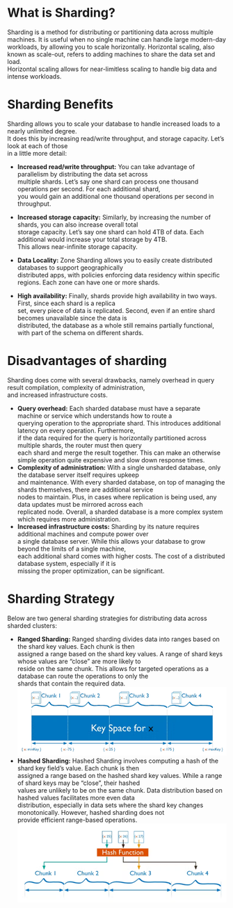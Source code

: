 # What is Sharding?
Sharding is a method for distributing or partitioning data across multiple machines.
It is useful when no single machine can handle large modern-day workloads, by allowing you to scale horizontally.
Horizontal scaling, also known as scale-out, refers to adding machines to share the data set and load.  
Horizontal scaling allows for near-limitless scaling to handle big data and intense workloads.

# Sharding Benefits
Sharding allows you to scale your database to handle increased loads to a nearly unlimited degree.  
It does this by increasing read/write throughput, and storage capacity. Let’s look at each of those  
in a little more detail:

- __Increased read/write throughput:__ You can take advantage of parallelism by distributing the data set across  
  multiple shards. Let’s say one shard can process one thousand operations per second. For each additional shard,  
  you would gain an additional one thousand operations per second in throughput.

- __Increased storage capacity:__ Similarly, by increasing the number of shards, you can also increase overall total  
  storage capacity. Let’s say one shard can hold 4TB of data. Each additional would increase your total storage by 4TB.  
  This allows near-infinite storage capacity.

- __Data Locality:__ Zone Sharding allows you to easily create distributed databases to support geographically  
  distributed apps, with policies enforcing data residency within specific regions. Each zone can have one or more shards.

- __High availability:__ Finally, shards provide high availability in two ways. First, since each shard is a replica  
  set, every piece of data is replicated. Second, even if an entire shard becomes unavailable since the data is  
  distributed, the database as a whole still remains partially functional, with part of the schema on different shards.

# Disadvantages of sharding
Sharding does come with several drawbacks, namely overhead in query result compilation, complexity of administration,  
and increased infrastructure costs.

- __Query overhead:__ Each sharded database must have a separate machine or service which understands how to route a  
  querying operation to the appropriate shard. This introduces additional latency on every operation. Furthermore,  
  if the data required for the query is horizontally partitioned across multiple shards, the router must then query  
  each shard and merge the result together. This can make an otherwise simple operation quite expensive and slow down response times.
- __Complexity of administration:__ With a single unsharded database, only the database server itself requires upkeep  
  and maintenance. With every sharded database, on top of managing the shards themselves, there are additional service  
  nodes to maintain. Plus, in cases where replication is being used, any data updates must be mirrored across each  
  replicated node. Overall, a sharded database is a more complex system which requires more administration.
- __Increased infrastructure costs:__ Sharding by its nature requires additional machines and compute power over  
  a single database server. While this allows your database to grow beyond the limits of a single machine,  
  each additional shard comes with higher costs. The cost of a distributed database system, especially if it is  
  missing the proper optimization, can be significant.

# Sharding Strategy
Below are two general sharding strategies for distributing data across sharded clusters:

- __Ranged Sharding:__ Ranged sharding divides data into ranges based on the shard key values. Each chunk is then  
  assigned a range based on the shard key values. A range of shard keys whose values are “close” are more likely to  
  reside on the same chunk. This allows for targeted operations as a database can route the operations to only the  
  shards that contain the required data.  
![img.png](images/ranged_sharding.png)
- __Hashed Sharding:__ Hashed Sharding involves computing a hash of the shard key field’s value. Each chunk is then  
  assigned a range based on the hashed shard key values. While a range of shard keys may be “close”, their hashed  
  values are unlikely to be on the same chunk. Data distribution based on hashed values facilitates more even data  
  distribution, especially in data sets where the shard key changes monotonically. However, hashed sharding does not  
  provide efficient range-based operations.  
![img.png](images/hashed_sharding.png)